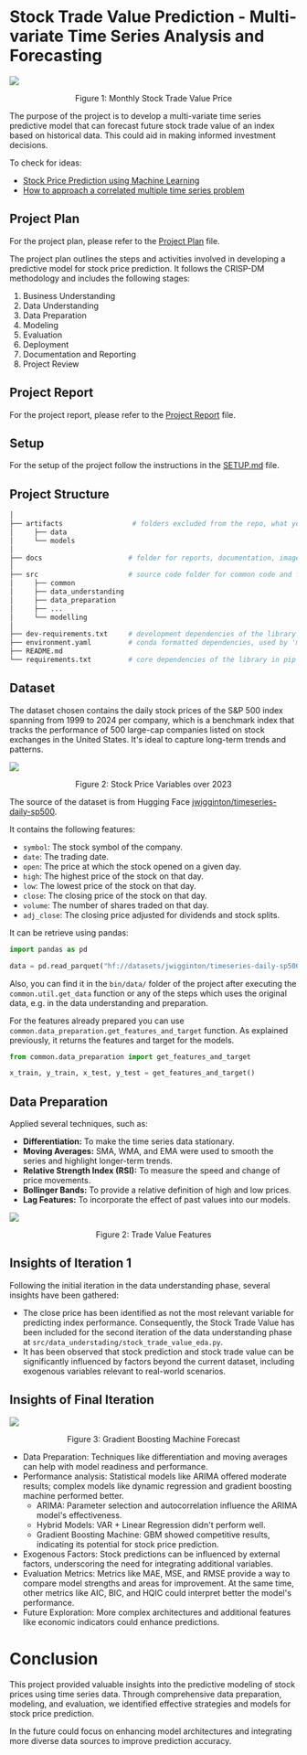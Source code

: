 # Stock Trade Value Prediction - Multi-variate Time Series Analysis and Forecasting

![](docs/img/trade_value/monthly_trade_value_price.png)

<p style="text-align: center">Figure 1: Monthly Stock Trade Value Price</p>

The purpose of the project is to develop a multi-variate time series predictive model that can forecast future stock 
trade value of an index based on historical data. This could aid in making informed investment decisions.

To check for ideas:
- [Stock Price Prediction using Machine Learning](https://www.analyticsvidhya.com/blog/2018/10/predicting-stock-price-machine-learningnd-deep-learning-techniques-python/)
- [How to approach a correlated multiple time series problem](https://www.reddit.com/r/datascience/comments/uu6sh0/how_to_approach_a_correlated_multiple_time_series/)

## Project Plan

For the project plan, please refer to the [Project Plan](docs/Project_Plan.md) file.

The project plan outlines the steps and activities involved in developing a predictive model for stock price prediction.
It follows the CRISP-DM methodology and includes the following stages:

1. Business Understanding
2. Data Understanding
3. Data Preparation
4. Modeling
5. Evaluation
6. Deployment
7. Documentation and Reporting
8. Project Review

## Project Report

For the project report, please refer to the [Project Report](docs/Project_Report.md) file.

## Setup

For the setup of the project follow the instructions in the [SETUP.md](docs/SETUP.md) file.

## Project Structure

```bash
│
├── artifacts                 # folders excluded from the repo, what you store here it won't be store in the repo
│     ├── data
│     └── models
│
├── docs                     # folder for reports, documentation, images, etc.
│
├── src                      # source code folder for common code and for CRISP-DM steps
│     ├── common
│     ├── data_understanding
│     ├── data_preparation
│     ├── ...               
│     └── modelling
│
├── dev-requirements.txt     # development dependencies of the library in pip format
├── environment.yaml         # conda formatted dependencies, used by 'make init' to create the virtualenv
├── README.md                
└── requirements.txt         # core dependencies of the library in pip format
```

## Dataset

The dataset chosen contains the daily stock prices of the S&P 500 index spanning from 1999 to 2024 per company, which is
a benchmark index that tracks the performance of 500 large-cap companies listed on stock exchanges in the United States.
It's ideal to capture long-term trends and patterns.

![](docs/img/eda/price_over_2023.png)
<p style="text-align: center">Figure 2: Stock Price Variables over 2023</p>

The source of the dataset is from Hugging Face [jwigginton/timeseries-daily-sp500](https://huggingface.co/datasets/jwigginton/timeseries-daily-sp500).

It contains the following features:
   - `symbol`: The stock symbol of the company.
   - `date`: The trading date.
   - `open`: The price at which the stock opened on a given day.
   - `high`: The highest price of the stock on that day.
   - `low`: The lowest price of the stock on that day.
   - `close`: The closing price of the stock on that day.
   - `volume`: The number of shares traded on that day.
   - `adj_close`: The closing price adjusted for dividends and stock splits.


It can be retrieve using pandas:

```python
import pandas as pd

data = pd.read_parquet("hf://datasets/jwigginton/timeseries-daily-sp500/data/train-00000-of-00001.parquet")
```

Also, you can find it in the `bin/data/` folder of the project after executing the `common.util.get_data` function or
any of the steps which uses the original data, e.g. in the data understanding and preparation.

For the features already prepared you can use `common.data_preparation.get_features_and_target` function. As explained 
previously, it returns the features and target for the models.

```python
from common.data_preparation import get_features_and_target

x_train, y_train, x_test, y_test = get_features_and_target()
```

## Data Preparation

Applied several techniques, such as:

- **Differentiation:** To make the time series data stationary.
- **Moving Averages:** SMA, WMA, and EMA were used to smooth the series and highlight longer-term trends.
- **Relative Strength Index (RSI):** To measure the speed and change of price movements.
- **Bollinger Bands:** To provide a relative definition of high and low prices.
- **Lag Features:** To incorporate the effect of past values into our models.

![](docs/img/trade_value_features_log_over_2023.png)
<p style="text-align: center">Figure 2: Trade Value Features</p>


## Insights of Iteration 1

Following the initial iteration in the data understanding phase, several insights have been gathered:

- The close price has been identified as not the most relevant variable for predicting index performance. Consequently, 
the Stock Trade Value has been included for the second iteration of the data understanding phase at 
`src/data_understading/stock_trade_value_eda.py`.
- It has been observed that stock prediction and stock trade value can be significantly influenced by factors beyond 
the current dataset, including exogenous variables relevant to real-world scenarios.

## Insights of Final Iteration

![](docs/img/forecast/GBM_Model_forecast.png)
<p style="text-align: center">Figure 3: Gradient Boosting Machine Forecast</p>

- Data Preparation: Techniques like differentiation and moving averages can help with model readiness and performance.
- Performance analysis: Statistical models like ARIMA offered moderate results; complex models like dynamic regression and gradient boosting machine performed better.
  - ARIMA: Parameter selection and autocorrelation influence the ARIMA model's effectiveness. 
  - Hybrid Models: VAR + Linear Regression didn't perform well.
  - Gradient Boosting Machine: GBM showed competitive results, indicating its potential for stock price prediction.
- Exogenous Factors: Stock predictions can be influenced by external factors, underscoring the need for integrating additional variables.
- Evaluation Metrics: Metrics like MAE, MSE, and RMSE provide a way to compare model strengths and areas for improvement. At the same time,
other metrics like AIC, BIC, and HQIC could interpret better the model's performance.
- Future Exploration: More complex architectures and additional features like economic indicators could enhance predictions.

# Conclusion

This project provided valuable insights into the predictive modeling of stock prices using time series data. Through comprehensive data preparation, modeling, and evaluation, we identified effective strategies and models for stock price prediction. 

In the future could focus on enhancing model architectures and integrating more diverse data sources to improve prediction accuracy.
